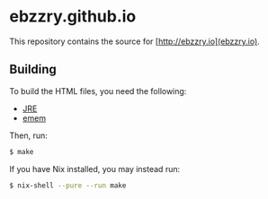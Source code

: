ebzzry.github.io
================

This repository contains the source for [http://ebzzry.io](ebzzry.io).


## Building

To build the HTML files, you need the following:

* [JRE](http://java.com/download)
* [emem](https://github.com/ebzzry/emem)

Then, run:

```bash
$ make
```

If you have Nix installed, you may instead run:

```bash
$ nix-shell --pure --run make
```
